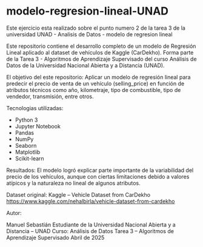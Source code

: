 # modelo-regresion-lineal-UNAD
Este ejercicio esta realizado sobre el punto numero 2 de la tarea 3 de la universidad UNAD - Analisis de Datos - modelo de regresion lineal

Este repositorio contiene el desarrollo completo de un modelo de Regresión Lineal aplicado al dataset de vehículos de Kaggle (CarDekho). Forma parte de la Tarea 3 - Algoritmos de Aprendizaje Supervisado del curso Análisis de Datos de la Universidad Nacional Abierta y a Distancia (UNAD).

El objetivo del este repositorio: Aplicar un modelo de regresión lineal para predecir el precio de venta de un vehículo (selling_price) en función de atributos técnicos como año, kilometraje, tipo de combustible, tipo de vendedor, transmisión, entre otros.

Tecnologias utilizadas:
  - Python 3
  - Jupyter Notebook
  - Pandas
  - NumPy
  - Seaborn
  - Matplotlib
  - Scikit-learn

Resultados: El modelo logró explicar parte importante de la variabilidad del precio de los vehículos, aunque con ciertas limitaciones debido a valores atípicos y la naturaleza no lineal de algunos atributos.

Dataset original: Kaggle – Vehicle Dataset from CarDekho
https://www.kaggle.com/nehalbirla/vehicle-dataset-from-cardekho

Autor: 

Manuel Sebastián
Estudiante de la Universidad Nacional Abierta y a Distancia – UNAD
Curso: Análisis de Datos
Tarea 3 – Algoritmos de Aprendizaje Supervisado
Abril de 2025
